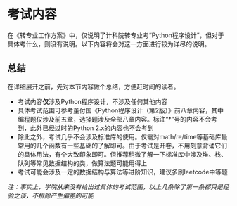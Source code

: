# 考试内容

在《转专业工作方案》中，仅说明了计科院转专业考“Python程序设计”，但对于具体考什么，则没有说明。以下内容将会对这一方面进行较为详尽的说明。

## 总结

在详细展开之前，先对本节内容做个总结，方便赶时间的读者。

- 考试内容**仅**涉及Python程序设计，不涉及任何其他内容
- 具体考试范围可参考董付国《Python程序设计（第2版）》前八章内容，其中编程题仅涉及前五章，选择题涉及全部八章内容。标注“*”号的内容不会考到，此外已经过时的Python 2.x的内容也不会考到
- 除此之外，考试几乎不会涉及标准库的使用。仅需对math/re/time等基础库最常用的几个函数有一些基础的了解即可。由于考试是开卷，不用刻意背诵它们的具体用法，有个大致印象即可。但推荐稍微了解一下标准库中涉及堆、栈、队列等常见数据结构的类，做算法题可能用得上
- 考试可能会涉及一定的数据结构与算法等进阶知识，建议多刷leetcode中等题

*注：事实上，学院从来没有给出过具体的考试范围，以上几条除了第一条都只是经验之谈，不排除产生偏差的可能*
